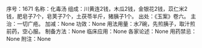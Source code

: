 序号：1671
名称：化毒汤
组成：川黄连2钱，木瓜2钱，金银花2钱，苡仁米2钱，肥皂子7个，皂荚子7个，土茯苓半斤，猪胰子1个。
出处：《玉案》卷六。
主治：一切广疮。
加减：None
功效：None
用法用量：水7碗，先煎胰子，取汁煎前药，空心服。
制备方法：None
临床应用：None
各家论述：None
用药禁忌：None
附注：None
